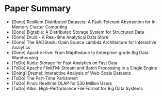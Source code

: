# Paper Summary
* [Done] Resilient Distributed Datasets: A Fault-Tolerant Abstraction for In-Memory Cluster Computing
* [Done] Bigtable: A Distributed Storage System for Structured Data
* [Done] Druid - A Real-time Analytical Data Store
* [Done] The RADStack: Open Source Lambda Architecture for Interactive Analytics
* [Done] Apache Hive: From MapReduce to Enterprise-grade Big Data Warehousing
* [ToDo] Kudu: Storage for Fast Analytics on Fast Data
* [ToDo] Apache FlinkTM: Stream and Batch Processing in a Single Engine
* [Doing] Dremel: Interactive Analysis of Web-Scale Datasets
* [ToDo] The Part-Time Parliament
* [ToDo] Pinot: Realtime OLAP for 530 Million Users
* [ToDo] Albis: High-Performance File Format for Big Data Systems
